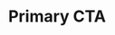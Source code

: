 ---
title: Primary CTA
category: Marketing
paid: false
isActive: true
ltr: {"preview":"function App() {\n    return (\n        <section className=\"max-w-screen-xl mx-auto py-4 px-4 md:px-8\">\n            <div className=\"max-w-xl\">\n                <div className=\"py-4\">\n                    <h3 className=\"text-3xl text-gray-800 font-semibold md:text-4xl\">\n                        build your websites with <span className=\"text-indigo-600\">high performance</span>\n                    </h3>\n                    <p className=\"text-gray-500 leading-relaxed mt-3\">\n                        Nam erat risus, sodales sit amet lobortis ut, finibus eget metus. Cras aliquam ante ut tortor posuere feugiat. Duis sodales nisi id porta lacinia.\n                    </p>\n                </div>\n                <a\n                    className=\"cta-pr-btn px-4 py-2 text-indigo-600 font-medium bg-indigo-50 rounded-full inline-flex items-center\"\n                    href=\"javascript:void()\">\n                    Try it out\n                    <svg xmlns=\"http://www.w3.org/2000/svg\" className=\"h-6 w-6 ml-1 duration-150\" fill=\"none\" viewBox=\"0 0 24 24\" stroke=\"currentColor\">\n                    <path strokeLinecap=\"round\" strokeLinejoin=\"round\" strokeWidth={2} d=\"M13 7l5 5m0 0l-5 5m5-5H6\" />\n                    </svg>\n                </a>\n            </div>\n        </section>\n    )\n}","vue":{"vueCss":[{"label":"App.vue","code":"<template>\n  <section class=\"cta-primary\">\n    <div class=\"cta-container\">\n      <div class=\"cta-details\">\n        <h3>\n          build your websites with <span>high performance</span>\n        </h3>\n        <p>\n          Nam erat risus, sodales sit amet lobortis ut, finibus eget metus. Cras aliquam ante ut tortor posuere feugiat.\n          Duis sodales nisi id porta lacinia.\n        </p>\n      </div>\n      <a class=\"cta-btn\" href=\"javascript:void()\">\n        Try it out\n        <svg xmlns=\"http://www.w3.org/2000/svg\" fill=\"none\" viewBox=\"0 0 24 24\" stroke=\"currentColor\">\n          <path strokeLinecap=\"round\" strokeLinejoin=\"round\" strokeWidth={2} d=\"M13 7l5 5m0 0l-5 5m5-5H6\" />\n        </svg>\n      </a>\n    </div>\n  </section>\n</template>"},{"label":"style.css","code":".cta-primary {\n  max-width: 1280px;\n  margin-left: auto;\n  margin-right: auto;\n  padding: 1rem;\n}\n\n@media (min-width: 640px) {\n  .cta-primary {\n    padding-left: 2rem;\n    padding-right: 2rem;\n  }\n}\n\n.cta-primary .cta-container {\n  max-width: 36rem;\n}\n\n.cta-primary .cta-container .cta-details {\n  padding-top: 1rem;\n  padding-bottom: 1rem;\n}\n\n.cta-primary .cta-container .cta-details h3 {\n  font-size: 1.875rem;\n  line-height: 2.25rem;\n  color: #1f2937;\n  font-weight: 600;\n}\n\n.cta-primary .cta-container .cta-details h3 span {\n  color: #4f46e5;\n}\n\n@media (min-width: 768px) {\n  .cta-primary .cta-container .cta-details h3 {\n    font-size: 2.25rem;\n    line-height: 2.5rem;\n  }\n}\n\n.cta-primary .cta-container .cta-details p {\n  color: #6b7280;\n  line-height: 1.625;\n  margin-top: 0.75rem;\n}\n\n.cta-primary .cta-container .cta-btn {\n  padding: 0.5rem 1rem 0.5rem 1rem;\n  color: #4f46e5;\n  background-color: #eef2ff;\n  font-weight: 500;\n  border-radius: 999px;\n  display: inline-flex;\n  align-items: center;\n}\n\n.cta-primary .cta-container .cta-btn svg {\n  width: 1.5rem;\n  height: 1.5rem;\n  margin-left: 0.25rem;\n  transition-duration: 150ms;\n}\n\n.cta-primary .cta-container .cta-btn:hover svg {\n  transform: translateX(5px);\n}"}],"vueTail":[{"label":"App.vue","code":"<template>\n  <section class=\"max-w-screen-xl mx-auto py-4 px-4 sm:px-8\">\n    <div class=\"max-w-xl\">\n      <div class=\"py-4\">\n        <h3 class=\"text-3xl text-gray-800 font-semibold md:text-4xl\">\n          build your websites with <span class=\"text-indigo-600\">high performance</span>\n        </h3>\n        <p class=\"text-gray-500 leading-relaxed mt-3\">\n          Nam erat risus, sodales sit amet lobortis ut, finibus eget metus. Cras aliquam ante ut tortor posuere feugiat.\n          Duis sodales nisi id porta lacinia.\n        </p>\n      </div>\n      <a class=\"cta-pr-btn px-4 py-2 text-indigo-600 font-medium bg-indigo-50 rounded-full inline-flex items-center\"\n        href=\"javascript:void()\">\n        Try it out\n        <svg xmlns=\"http://www.w3.org/2000/svg\" class=\"h-6 w-6 ml-1 duration-150\" fill=\"none\" viewBox=\"0 0 24 24\"\n          stroke=\"currentColor\">\n          <path strokeLinecap=\"round\" strokeLinejoin=\"round\" strokeWidth={2} d=\"M13 7l5 5m0 0l-5 5m5-5H6\" />\n        </svg>\n      </a>\n    </div>\n  </section>\n</template>\n\n<style scoped>\n.cta-pr-btn:hover svg {\n  transform: translateX(5px)\n}\n</style>"}]},"react":{"jsxCss":[{"code":"export default () => {\n    return (\n        <section className=\"cta-primary\">\n            <div className=\"cta-container\">\n                <div className=\"cta-details\">\n                    <h3>\n                        build your websites with <span>high performance</span>\n                    </h3>\n                    <p>\n                        Nam erat risus, sodales sit amet lobortis ut, finibus eget metus. Cras aliquam ante ut tortor posuere feugiat. Duis sodales nisi id porta lacinia.\n                    </p>\n                </div>\n                <a\n                    className=\"cta-btn\"\n                    href=\"javascript:void()\">\n                    Try it out\n                    <svg xmlns=\"http://www.w3.org/2000/svg\" fill=\"none\" viewBox=\"0 0 24 24\" stroke=\"currentColor\">\n                        <path strokeLinecap=\"round\" strokeLinejoin=\"round\" strokeWidth={2} d=\"M13 7l5 5m0 0l-5 5m5-5H6\" />\n                    </svg>\n                </a>\n            </div>\n        </section>\n    )\n}\n","label":"App.jsx"},{"label":"style.css","code":".cta-primary {\n  max-width: 1280px;\n  margin-left: auto;\n  margin-right: auto;\n  padding: 1rem;\n}\n@media (min-width: 640px) {\n  .cta-primary {\n    padding-left: 2rem;\n    padding-right: 2rem;\n  }\n}\n.cta-primary .cta-container {\n  max-width: 36rem;\n}\n.cta-primary .cta-container .cta-details {\n  padding-top: 1rem;\n  padding-bottom: 1rem;\n}\n.cta-primary .cta-container .cta-details h3 {\n  font-size: 1.875rem;\n  line-height: 2.25rem;\n  color: #1f2937;\n  font-weight: 600;\n}\n.cta-primary .cta-container .cta-details h3 span {\n  color: #4f46e5;\n}\n@media (min-width: 768px) {\n  .cta-primary .cta-container .cta-details h3 {\n    font-size: 2.25rem;\n    line-height: 2.5rem;\n  }\n}\n.cta-primary .cta-container .cta-details p {\n  color: #6b7280;\n  line-height: 1.625;\n  margin-top: 0.75rem;\n}\n.cta-primary .cta-container .cta-btn {\n  padding: 0.5rem 1rem 0.5rem 1rem;\n  color: #4f46e5;\n  background-color: #eef2ff;\n  font-weight: 500;\n  border-radius: 999px;\n  display: inline-flex;\n  align-items: center;\n}\n.cta-primary .cta-container .cta-btn svg {\n  width: 1.5rem;\n  height: 1.5rem;\n  margin-left: 0.25rem;\n  transition-duration: 150ms;\n}\n.cta-primary .cta-container .cta-btn:hover svg {\n  transform: translateX(5px);\n}\n"}],"jsxTail":[{"code":"export default () => {\n    return (\n        <section className=\"max-w-screen-xl mx-auto py-4 px-4 md:px-8\">\n            <div className=\"max-w-xl\">\n                <div className=\"py-4\">\n                    <h3 className=\"text-3xl text-gray-800 font-semibold md:text-4xl\">\n                        build your websites with <span className=\"text-indigo-600\">high performance</span>\n                    </h3>\n                    <p className=\"text-gray-500 leading-relaxed mt-3\">\n                        Nam erat risus, sodales sit amet lobortis ut, finibus eget metus. Cras aliquam ante ut tortor posuere feugiat. Duis sodales nisi id porta lacinia.\n                    </p>\n                </div>\n                <a\n                    className=\"cta-pr-btn px-4 py-2 text-indigo-600 font-medium bg-indigo-50 rounded-full inline-flex items-center\"\n                    href=\"javascript:void()\">\n                    Try it out\n                    <svg xmlns=\"http://www.w3.org/2000/svg\" className=\"h-6 w-6 ml-1 duration-150\" fill=\"none\" viewBox=\"0 0 24 24\" stroke=\"currentColor\">\n                    <path strokeLinecap=\"round\" strokeLinejoin=\"round\" strokeWidth={2} d=\"M13 7l5 5m0 0l-5 5m5-5H6\" />\n                    </svg>\n                </a>\n            </div>\n\n            <style jsx>{`\n                .cta-pr-btn:hover svg {\n                    transform: translateX(5px)\n                }\n            `}</style>\n        </section>\n    )\n}","label":"App.jsx"}]}}
rtl: {"react":{"jsxTail":[{"label":"App.jsx","code":"export default () => {\n    return (\n        <section className=\"max-w-screen-xl mx-auto py-4 px-4 md:px-8\">\n            <div className=\"max-w-xl\">\n                <div className=\"py-4\">\n                    <h3 className=\"text-3xl text-gray-800 font-semibold md:text-4xl\">\n                        بناء مواقع الويب الخاصة بك <span className=\"text-indigo-600\">بأداء عالٍ</span>\n                    </h3>\n                    <p className=\"text-gray-500 leading-relaxed mt-3\">\n                        هناك حقيقة مثبتة منذ زمن طويل وهي أن المحتوى المقروء لصفحة ما سيلهي القارئ عن التركيز على الشكل الخارجي للنص أو شكل توضع الفقرات في الصفحة التي يقرأها. الهدف من استخدام Lorem Ipsum.\n                    </p>\n                </div>\n                <a\n                    className=\"cta-pr-btn px-4 py-2 text-indigo-600 font-medium bg-indigo-50 rounded-full inline-flex items-center\"\n                    href=\"javascript:void()\">\n                    جرب اﻵن\n                    <svg xmlns=\"http://www.w3.org/2000/svg\" class=\"w-6 h-6 mr-1 duration-150\" viewBox=\"0 0 20 20\" fill=\"currentColor\">\n                        <path fillRule=\"evenodd\" d=\"M9.707 14.707a1 1 0 01-1.414 0l-4-4a1 1 0 010-1.414l4-4a1 1 0 011.414 1.414L7.414 9H15a1 1 0 110 2H7.414l2.293 2.293a1 1 0 010 1.414z\" clip-rule=\"evenodd\" />\n                    </svg>\n                </a>\n            </div>\n            <style jsx>{`\n                .cta-pr-btn:hover svg {\n                    transform: translateX(-5px)\n                }\n            `}</style>\n        </section>\n    )\n}"}],"jsxCss":[{"code":"export default () => {\n    return (\n        <section className=\"cta-primary\">\n            <div className=\"cta-container\">\n                <div className=\"cta-details\">\n                    <h3>\n                        بناء مواقع الويب الخاصة بك <span className=\"text-indigo-600\">بأداء عالٍ</span>\n                    </h3>\n                    <p>\n                        هناك حقيقة مثبتة منذ زمن طويل وهي أن المحتوى المقروء لصفحة ما سيلهي القارئ عن التركيز على الشكل الخارجي للنص أو شكل توضع الفقرات في الصفحة التي يقرأها. الهدف من استخدام.\n                    </p>\n                </div>\n                <a\n                    className=\"cta-btn\"\n                    href=\"javascript:void()\">\n                    جرب اﻵن\n                    <svg xmlns=\"http://www.w3.org/2000/svg\" viewBox=\"0 0 20 20\" fill=\"currentColor\">\n                        <path fillRule=\"evenodd\" d=\"M9.707 14.707a1 1 0 01-1.414 0l-4-4a1 1 0 010-1.414l4-4a1 1 0 011.414 1.414L7.414 9H15a1 1 0 110 2H7.414l2.293 2.293a1 1 0 010 1.414z\" clip-rule=\"evenodd\" />\n                    </svg>\n                </a>\n            </div>\n        </section>\n    )\n}","label":"App.jsx"},{"label":"style.css","code":".cta-primary {\n  max-width: 1280px;\n  margin-left: auto;\n  margin-right: auto;\n  padding: 1rem;\n}\n@media (min-width: 640px) {\n  .cta-primary {\n    padding-left: 2rem;\n    padding-right: 2rem;\n  }\n}\n.cta-primary .cta-container {\n  max-width: 36rem;\n}\n.cta-primary .cta-container .cta-details {\n  padding-top: 1rem;\n  padding-bottom: 1rem;\n}\n.cta-primary .cta-container .cta-details h3 {\n  font-size: 1.875rem;\n  line-height: 2.25rem;\n  color: #1f2937;\n  font-weight: 600;\n}\n.cta-primary .cta-container .cta-details h3 span {\n  color: #4f46e5;\n}\n@media (min-width: 768px) {\n  .cta-primary .cta-container .cta-details h3 {\n    font-size: 2.25rem;\n    line-height: 2.5rem;\n  }\n}\n.cta-primary .cta-container .cta-details p {\n  color: #6b7280;\n  line-height: 1.625;\n  margin-top: 0.75rem;\n}\n.cta-primary .cta-container .cta-btn {\n  padding: 0.5rem 1rem 0.5rem 1rem;\n  color: #4f46e5;\n  background-color: #eef2ff;\n  font-weight: 500;\n  border-radius: 999px;\n  display: inline-flex;\n  align-items: center;\n}\n.cta-primary .cta-container .cta-btn svg {\n  width: 1.5rem;\n  height: 1.5rem;\n  margin-right: 0.25rem;\n  transition-duration: 150ms;\n}\n.cta-primary .cta-container .cta-btn:hover svg {\n  transform: translateX(-5px);\n}"}]},"vue":{"vueTail":[],"vueCss":[]},"preview":"function App() {\n    return (\n        <section className=\"max-w-screen-xl px-4 py-4 mx-auto md:px-8\">\n            <div className=\"max-w-xl\">\n                <div className=\"py-4\">\n                    <h3 className=\"text-3xl font-semibold text-gray-800 md:text-4xl\">\n                        بناء مواقع الويب الخاصة بك <span className=\"text-indigo-600\">بأداء عالٍ</span>\n                    </h3>\n                    <p className=\"mt-3 leading-relaxed text-gray-500\">\n                        هناك حقيقة مثبتة منذ زمن طويل وهي أن المحتوى المقروء لصفحة ما سيلهي القارئ عن التركيز على الشكل الخارجي للنص أو شكل توضع الفقرات في الصفحة التي يقرأها. الهدف من استخدام Lorem Ipsum.\n                    </p>\n                </div>\n                <a\n                    className=\"inline-flex items-center px-4 py-2 font-medium text-indigo-600 rounded-full cta-pr-btn-ar bg-indigo-50\"\n                    href=\"javascript:void()\">\n                    تجربة هذا\n                    <svg xmlns=\"http://www.w3.org/2000/svg\" class=\"h-6 w-6 mr-1 duration-150\" viewBox=\"0 0 20 20\" fill=\"currentColor\">\n                        <path fillRule=\"evenodd\" d=\"M9.707 14.707a1 1 0 01-1.414 0l-4-4a1 1 0 010-1.414l4-4a1 1 0 011.414 1.414L7.414 9H15a1 1 0 110 2H7.414l2.293 2.293a1 1 0 010 1.414z\" clip-rule=\"evenodd\" />\n                    </svg>\n                </a>\n            </div>\n        </section>\n    )\n}"}
slug: /cta-sections
id: 88cf9bb5-77cc-41d3-b80e-92e2a79c2046
created_at: 1
---